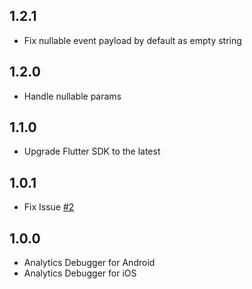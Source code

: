 ## 1.2.1
* Fix nullable event payload by default as empty string

## 1.2.0
* Handle nullable params

## 1.1.0
* Upgrade Flutter SDK to the latest

## 1.0.1
* Fix Issue [#2](https://github.com/chandrabezzo/analytics_debugger/issues/2)

## 1.0.0
* Analytics Debugger for Android
* Analytics Debugger for iOS

